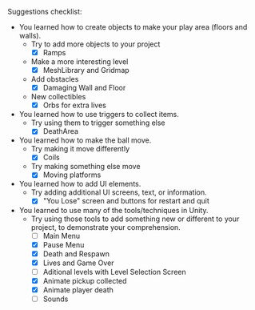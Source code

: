 Suggestions checklist:

* You learned how to create objects to make your play area (floors and walls).
  * Try to add more objects to your project
    - [x] Ramps
  * Make a more interesting level
    - [x] MeshLibrary and Gridmap
  * Add obstacles
    - [x] Damaging Wall and Floor
  * New collectibles
    - [x] Orbs for extra lives

* You learned how to use triggers to collect items.
  * Try using them to trigger something else
    - [x] DeathArea

* You learned how to make the ball move.
  * Try making it move differently
    - [x] Coils
  * Try making something else move
    - [x] Moving platforms

* You learned how to add UI elements.
  * Try adding additional UI screens, text, or information.
    - [x] "You Lose" screen and buttons for restart and quit

* You learned to use many of the tools/techniques in Unity.
  * Try using those tools to add something new or different to your project, to demonstrate your comprehension.
    - [ ] Main Menu
    - [x] Pause Menu
    - [x] Death and Respawn
    - [x] Lives and Game Over
    - [ ] Aditional levels with Level Selection Screen
    - [x] Animate pickup collected
    - [x] Animate player death
    - [ ] Sounds
